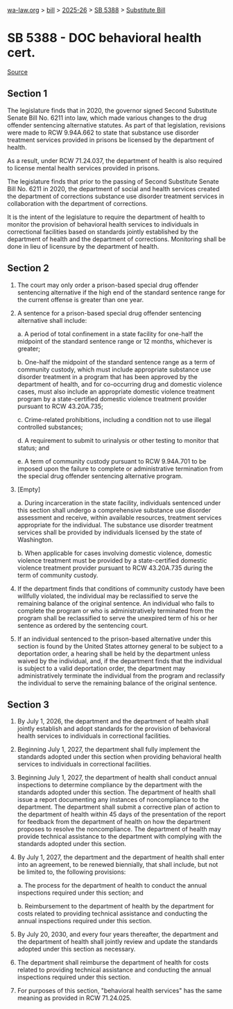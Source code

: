 [wa-law.org](/) > [bill](/bill/) > [2025-26](/bill/2025-26/) > [SB 5388](/bill/2025-26/sb/5388/) > [Substitute Bill](/bill/2025-26/sb/5388/S/)

# SB 5388 - DOC behavioral health cert.

[Source](http://lawfilesext.leg.wa.gov/biennium/2025-26/Pdf/Bills/Senate%20Bills/5388-S.pdf)

## Section 1
The legislature finds that in 2020, the governor signed Second Substitute Senate Bill No. 6211 into law, which made various changes to the drug offender sentencing alternative statutes. As part of that legislation, revisions were made to RCW 9.94A.662 to state that substance use disorder treatment services provided in prisons be licensed by the department of health.

As a result, under RCW 71.24.037, the department of health is also required to license mental health services provided in prisons.

The legislature finds that prior to the passing of Second Substitute Senate Bill No. 6211 in 2020, the department of social and health services created the department of corrections substance use disorder treatment services in collaboration with the department of corrections.

It is the intent of the legislature to require the department of health to monitor the provision of behavioral health services to individuals in correctional facilities based on standards jointly established by the department of health and the department of corrections. Monitoring shall be done in lieu of licensure by the department of health.

## Section 2
1. The court may only order a prison-based special drug offender sentencing alternative if the high end of the standard sentence range for the current offense is greater than one year.

2. A sentence for a prison-based special drug offender sentencing alternative shall include:

    a. A period of total confinement in a state facility for one-half the midpoint of the standard sentence range or 12 months, whichever is greater;

    b. One-half the midpoint of the standard sentence range as a term of community custody, which must include appropriate substance use disorder treatment in a program that has been approved by the department of health, and for co-occurring drug and domestic violence cases, must also include an appropriate domestic violence treatment program by a state-certified domestic violence treatment provider pursuant to RCW 43.20A.735;

    c. Crime-related prohibitions, including a condition not to use illegal controlled substances;

    d. A requirement to submit to urinalysis or other testing to monitor that status; and

    e. A term of community custody pursuant to RCW 9.94A.701 to be imposed upon the failure to complete or administrative termination from the special drug offender sentencing alternative program.

3. [Empty]

    a. During incarceration in the state facility, individuals sentenced under this section shall undergo a comprehensive substance use disorder assessment and receive, within available resources, treatment services appropriate for the individual. The substance use disorder treatment services shall be provided by individuals licensed by the state of Washington.

    b. When applicable for cases involving domestic violence, domestic violence treatment must be provided by a state-certified domestic violence treatment provider pursuant to RCW 43.20A.735 during the term of community custody.

4. If the department finds that conditions of community custody have been willfully violated, the individual may be reclassified to serve the remaining balance of the original sentence. An individual who fails to complete the program or who is administratively terminated from the program shall be reclassified to serve the unexpired term of his or her sentence as ordered by the sentencing court.

5. If an individual sentenced to the prison-based alternative under this section is found by the United States attorney general to be subject to a deportation order, a hearing shall be held by the department unless waived by the individual, and, if the department finds that the individual is subject to a valid deportation order, the department may administratively terminate the individual from the program and reclassify the individual to serve the remaining balance of the original sentence.

## Section 3
1. By July 1, 2026, the department and the department of health shall jointly establish and adopt standards for the provision of behavioral health services to individuals in correctional facilities.

2. Beginning July 1, 2027, the department shall fully implement the standards adopted under this section when providing behavioral health services to individuals in correctional facilities.

3. Beginning July 1, 2027, the department of health shall conduct annual inspections to determine compliance by the department with the standards adopted under this section. The department of health shall issue a report documenting any instances of noncompliance to the department. The department shall submit a corrective plan of action to the department of health within 45 days of the presentation of the report for feedback from the department of health on how the department proposes to resolve the noncompliance. The department of health may provide technical assistance to the department with complying with the standards adopted under this section.

4. By July 1, 2027, the department and the department of health shall enter into an agreement, to be renewed biennially, that shall include, but not be limited to, the following provisions:

    a. The process for the department of health to conduct the annual inspections required under this section; and

    b. Reimbursement to the department of health by the department for costs related to providing technical assistance and conducting the annual inspections required under this section.

5. By July 20, 2030, and every four years thereafter, the department and the department of health shall jointly review and update the standards adopted under this section as necessary.

6. The department shall reimburse the department of health for costs related to providing technical assistance and conducting the annual inspections required under this section.

7. For purposes of this section, "behavioral health services" has the same meaning as provided in RCW 71.24.025.
